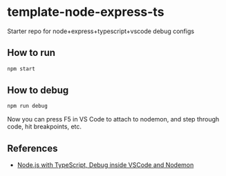 # template-node-express-ts
Starter repo for node+express+typescript+vscode debug configs

## How to run

```sh
npm start
```

## How to debug

```sh
npm run debug
```

Now you can press F5 in VS Code to attach to nodemon, and step through code, hit breakpoints, etc.

## References

- [Node.js with TypeScript, Debug inside VSCode and Nodemon](https://dev.to/oieduardorabelo/nodejs-with-typescript-debug-inside-vscode-and-nodemon-23o7)